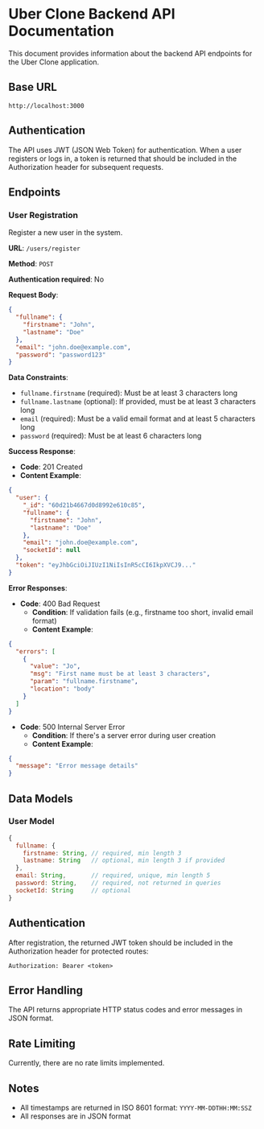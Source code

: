 # Uber Clone Backend API Documentation

This document provides information about the backend API endpoints for the Uber Clone application.

## Base URL

```
http://localhost:3000
```

## Authentication

The API uses JWT (JSON Web Token) for authentication. When a user registers or logs in, a token is returned that should be included in the Authorization header for subsequent requests.

## Endpoints

### User Registration

Register a new user in the system.

**URL**: `/users/register`

**Method**: `POST`

**Authentication required**: No

**Request Body**:

```json
{
  "fullname": {
    "firstname": "John",
    "lastname": "Doe"
  },
  "email": "john.doe@example.com",
  "password": "password123"
}
```

**Data Constraints**:

- `fullname.firstname` (required): Must be at least 3 characters long
- `fullname.lastname` (optional): If provided, must be at least 3 characters long
- `email` (required): Must be a valid email format and at least 5 characters long
- `password` (required): Must be at least 6 characters long

**Success Response**:

- **Code**: 201 Created
- **Content Example**:

```json
{
  "user": {
    "_id": "60d21b4667d0d8992e610c85",
    "fullname": {
      "firstname": "John",
      "lastname": "Doe"
    },
    "email": "john.doe@example.com",
    "socketId": null
  },
  "token": "eyJhbGciOiJIUzI1NiIsInR5cCI6IkpXVCJ9..."
}
```

**Error Responses**:

- **Code**: 400 Bad Request
  - **Condition**: If validation fails (e.g., firstname too short, invalid email format)
  - **Content Example**:

```json
{
  "errors": [
    {
      "value": "Jo",
      "msg": "First name must be at least 3 characters",
      "param": "fullname.firstname",
      "location": "body"
    }
  ]
}
```

- **Code**: 500 Internal Server Error
  - **Condition**: If there's a server error during user creation
  - **Content Example**:

```json
{
  "message": "Error message details"
}
```

## Data Models

### User Model

```javascript
{
  fullname: {
    firstname: String, // required, min length 3
    lastname: String   // optional, min length 3 if provided
  },
  email: String,       // required, unique, min length 5
  password: String,    // required, not returned in queries
  socketId: String     // optional
}
```

## Authentication

After registration, the returned JWT token should be included in the Authorization header for protected routes:

```
Authorization: Bearer <token>
```

## Error Handling

The API returns appropriate HTTP status codes and error messages in JSON format.

## Rate Limiting

Currently, there are no rate limits implemented.

## Notes

- All timestamps are returned in ISO 8601 format: `YYYY-MM-DDTHH:MM:SSZ`
- All responses are in JSON format
